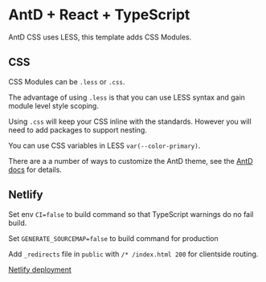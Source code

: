 # AntD + React + TypeScript

AntD CSS uses LESS, this template adds CSS Modules.

## CSS

CSS Modules can be `.less` or `.css`. 

The advantage of using `.less` is that you can use LESS syntax and gain module level style scoping.

Using `.css` will keep your CSS inline with the standards. However you will need to add packages to support nesting.

You can use CSS variables in LESS `var(--color-primary)`.

There are a a number of ways to customize the AntD theme, see the [AntD docs](https://ant.design/docs/react/customize-theme) for details.

## Netlify

Set env `CI=false` to build command so that TypeScript warnings do no fail build.

Set `GENERATE_SOURCEMAP=false` to build command for production

Add `_redirects` file in `public` with `/* /index.html 200` for clientside routing.

[Netlify deployment](https://tangerine-pegasus-42f49f.netlify.app)
